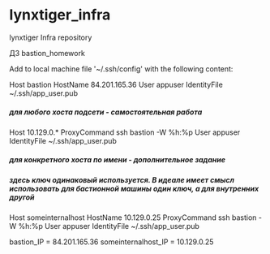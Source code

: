 # lynxtiger_infra
lynxtiger Infra repository

ДЗ bastion_homework

Add to local machine file '~/.ssh/config' with the following content:

Host bastion
HostName 84.201.165.36
User appuser
IdentityFile ~/.ssh/app_user.pub

##### для любого хоста подсети - самостоятельная работа

Host 10.129.0.*
ProxyCommand ssh bastion -W %h:%p
User appuser
IdentityFile ~/.ssh/app_user.pub

##### для конкретного хоста по имени - дополнительное задание
##### здесь ключ одинаковый используется. В идеале имеет смысл использовать для бастионной машины один ключ, а для внутренних другой
Host someinternalhost
HostName 10.129.0.25
ProxyCommand ssh bastion -W %h:%p
User appuser
IdentityFile ~/.ssh/app_user.pub

bastion_IP = 84.201.165.36
someinternalhost_IP = 10.129.0.25
